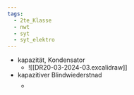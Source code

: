 ```yaml
---
tags:
  - 2te_Klasse
  - nwt
  - syt
  - syt_elektro
---
```

- kapazität, Kondensator
	- ![[DR20-03-2024-03.excalidraw]]
- kapazitiver Blindwiederstnad
	- $$$$